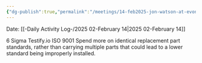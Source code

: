 ```yaml
---
{"dg-publish":true,"permalink":"/meetings/14-feb2025-jon-watson-at-evonik/","noteIcon":"","created":"2025-02-14T17:38:33.107-06:00"}
---
```


Date: [[-Daily Activity Log-/2025 02-February 14\|2025 02-February 14]]

6 Sigma
Testify.io
ISO 9001
Spend more on identical replacement part standards, rather than carrying multiple parts that could lead to a lower standard being improperly installed.


